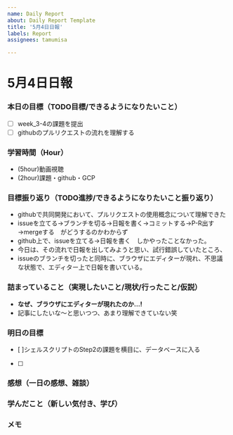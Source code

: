 ```yaml
---
name: Daily Report
about: Daily Report Template
title: '5月4日日報'
labels: Report
assignees: tamumisa

---
```


# 5月4日日報

### **本日の目標（TODO目標/できるようになりたいこと）**
- [ ] week_3-4の課題を提出
- [ ] githubのプルリクエストの流れを理解する

### **学習時間（Hour）**
- (5hour)動画視聴
- (2hour)課題・github・GCP

### **目標振り返り（TODO進捗/できるようになりたいこと振り返り）**
- githubで共同開発において、プルリクエストの使用概念について理解できた
- issueを立てる→ブランチを切る→日報を書く→コミットする→P-R出す→mergeする　がどうするのかわからず
- github上で、issueを立てる→日報を書く　しかやったことなかった。
- 今日は、その流れで日報を出してみようと思い、試行錯誤していたところ、
- issueのブランチを切ったと同時に、ブラウザにエディターが現れ、不思議な状態で、エディター上で日報を書いている。

### **詰まっていること（実現したいこと/現状/行ったこと/仮説）**
- **なぜ、ブラウザにエディターが現れたのか…!**
- 記事にしたいな〜と思いつつ、あまり理解できていない笑

### **明日の目標**
- [ ]シェルスクリプトのStep2の課題を横目に、データベースに入る
- [ ]

### **感想（一日の感想、雑談）**


### **学んだこと（新しい気付き、学び）**


### **メモ**
